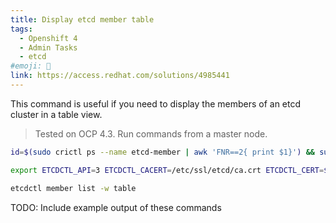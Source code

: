 ```yaml
---
title: Display etcd member table
tags:
  - Openshift 4
  - Admin Tasks
  - etcd
#emoji: 🧹
link: https://access.redhat.com/solutions/4985441
---
```


This command is useful if you need to display the members of an etcd cluster in a table view.

> Tested on OCP 4.3. Run commands from a master node.

```bash
id=$(sudo crictl ps --name etcd-member | awk 'FNR==2{ print $1}') && sudo crictl exec -it $id /bin/sh

export ETCDCTL_API=3 ETCDCTL_CACERT=/etc/ssl/etcd/ca.crt ETCDCTL_CERT=$(find /etc/ssl/ -name *peer*crt) ETCDCTL_KEY=$(find /etc/ssl/ -name *peer*key)

etcdctl member list -w table
```

TODO: Include example output of these commands